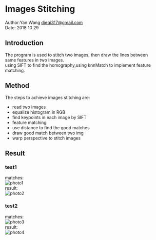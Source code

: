# Images Stitching
Author:Yan Wang  <dieqi317@gmail.com> <br>
Date: 2018 10 29 <br>

## Introduction
The program is used to stitch two images, then draw the lines between same features in two images. <br>
using SIFT to find the homography,using knnMatch to implement feature matching.

## Method
The steps to achieve images stitching  are:

- read two images
- equalize histogram in RGB
- find keypoints in each image by SIFT
- feature matching
- use distance to find the good matches
- draw good match between two img
- warp perspective to stitch images

## Result
### test1
matches:<br>
![photo1](http://p33eqsoxi.bkt.clouddn.com/image/stitch_Images/match6.jpg) <br>
result: <br>
![photo2](http://p33eqsoxi.bkt.clouddn.com/image/stitch_Images/result6.jpg) <br>

### test2
matches:<br>
![photo3](http://p33eqsoxi.bkt.clouddn.com/image/stitch_Images/match2.jpg) <br>
result: <br>
![photo4](http://p33eqsoxi.bkt.clouddn.com/image/stitch_Images/result2.jpg) <br>
